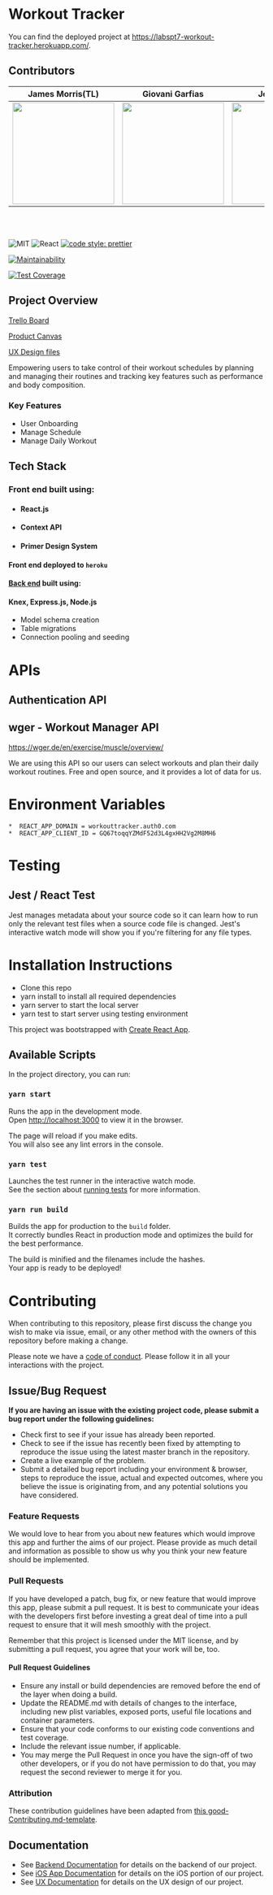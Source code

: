 # Workout Tracker

You can find the deployed project at https://labspt7-workout-tracker.herokuapp.com/.

## Contributors

| James Morris(TL)                                                                          | Giovani Garfias                                                                           | Jessica Lam                                                                               | Leza Jackson                                                                              |
| ----------------------------------------------------------------------------------------- | ----------------------------------------------------------------------------------------- | ----------------------------------------------------------------------------------------- | ----------------------------------------------------------------------------------------- |
| <img src="https://ca.slack-edge.com/ESZCHB482-W0123RR2PEK-26dbfd89f42f-512" width="200"/> | <img src="https://ca.slack-edge.com/ESZCHB482-W0123RPE2MD-dbf744806054-512" width="200"/> | <img src="https://ca.slack-edge.com/ESZCHB482-W0138D5EX7A-bfe9e84094e0-512" width="200"/> | <img src="https://ca.slack-edge.com/ESZCHB482-W012X6U4XFB-f03156cf5995-512" width="200"/> |

<br>
<br>

![MIT](https://img.shields.io/packagist/l/doctrine/orm.svg)
![React](https://img.shields.io/badge/react-v16.7.0--alpha.2-blue.svg)
[![code style: prettier](https://img.shields.io/badge/code_style-prettier-ff69b4.svg?style=flat-square)](https://github.com/prettier/prettier)

[![Maintainability](https://api.codeclimate.com/v1/badges/f9fa2dea387a967a6c78/maintainability)](https://codeclimate.com/github/Lambda-School-Labs/workout-tracker-fe-pt7/maintainability)

[![Test Coverage](https://api.codeclimate.com/v1/badges/f9fa2dea387a967a6c78/test_coverage)](https://codeclimate.com/github/Lambda-School-Labs/workout-tracker-fe-pt7/test_coverage)

## Project Overview

[Trello Board](https://trello.com/b/aKOWPam0/labspt11-workout-tracker)

[Product Canvas](https://www.notion.so/Workout-Tracker-0c8528a4db1042a396aadcdf0af40437)

[UX Design files](https://bit.ly/wt-figma)

Empowering users to take control of their workout schedules by planning and managing their routines and tracking key features such as performance and body composition.

### Key Features

- User Onboarding
- Manage Schedule
- Manage Daily Workout

## Tech Stack

### Front end built using:

- #### React.js
- #### Context API
- #### Primer Design System

#### Front end deployed to `heroku`

#### [Back end](https://github.com/Lambda-School-Labs/workout-tracker-be-pt) built using:

#### Knex, Express.js, Node.js

- Model schema creation
- Table migrations
- Connection pooling and seeding

# APIs

## Authentication API

## wger - Workout Manager API

https://wger.de/en/exercise/muscle/overview/

We are using this API so our users can select workouts and plan their daily workout routines.
Free and open source, and it provides a lot of data for us.

# Environment Variables

    *  REACT_APP_DOMAIN = workouttracker.auth0.com
    *  REACT_APP_CLIENT_ID = GQ67toqqYZMdF52d3L4gxHH2Vg2M8MH6

# Testing

## Jest / React Test

Jest manages metadata about your source code so it can learn how to run only the relevant test files when a source code file is changed. Jest's interactive watch mode will show you if you're filtering for any file types.

# Installation Instructions

- Clone this repo
- yarn install to install all required dependencies
- yarn server to start the local server
- yarn test to start server using testing environment

This project was bootstrapped with [Create React App](https://github.com/facebook/create-react-app).

## Available Scripts

In the project directory, you can run:

### `yarn start`

Runs the app in the development mode.<br>
Open [http://localhost:3000](http://localhost:3000) to view it in the browser.

The page will reload if you make edits.<br>
You will also see any lint errors in the console.

### `yarn test`

Launches the test runner in the interactive watch mode.<br>
See the section about [running tests](https://facebook.github.io/create-react-app/docs/running-tests) for more information.

### `yarn run build`

Builds the app for production to the `build` folder.<br>
It correctly bundles React in production mode and optimizes the build for the best performance.

The build is minified and the filenames include the hashes.<br>
Your app is ready to be deployed!

# Contributing

When contributing to this repository, please first discuss the change you wish to make via issue, email, or any other method with the owners of this repository before making a change.

Please note we have a [code of conduct](./CODE_OF_CONDUCT.md). Please follow it in all your interactions with the project.

## Issue/Bug Request

**If you are having an issue with the existing project code, please submit a bug report under the following guidelines:**

- Check first to see if your issue has already been reported.
- Check to see if the issue has recently been fixed by attempting to reproduce the issue using the latest master branch in the repository.
- Create a live example of the problem.
- Submit a detailed bug report including your environment & browser, steps to reproduce the issue, actual and expected outcomes, where you believe the issue is originating from, and any potential solutions you have considered.

### Feature Requests

We would love to hear from you about new features which would improve this app and further the aims of our project. Please provide as much detail and information as possible to show us why you think your new feature should be implemented.

### Pull Requests

If you have developed a patch, bug fix, or new feature that would improve this app, please submit a pull request. It is best to communicate your ideas with the developers first before investing a great deal of time into a pull request to ensure that it will mesh smoothly with the project.

Remember that this project is licensed under the MIT license, and by submitting a pull request, you agree that your work will be, too.

#### Pull Request Guidelines

- Ensure any install or build dependencies are removed before the end of the layer when doing a build.
- Update the README.md with details of changes to the interface, including new plist variables, exposed ports, useful file locations and container parameters.
- Ensure that your code conforms to our existing code conventions and test coverage.
- Include the relevant issue number, if applicable.
- You may merge the Pull Request in once you have the sign-off of two other developers, or if you do not have permission to do that, you may request the second reviewer to merge it for you.

### Attribution

These contribution guidelines have been adapted from [this good-Contributing.md-template](https://gist.github.com/PurpleBooth/b24679402957c63ec426).

## Documentation

- See [Backend Documentation](https://github.com/Lambda-School-Labs/workout-tracker-be-pt7) for details on the backend of our project.
- See [iOS App Documentation](https://github.com/Lambda-School-Labs/workout-tracker-ios-pt7) for details on the iOS portion of our project.
- See [UX Documentation](https://www.figma.com/file/kEKgIN0bWriJGpIZ9hmGI2/Workout-Tracker%2C-Mahiya-%26-Adeolu?node-id=313%3A6) for details on the UX design of our project.
